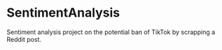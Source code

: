 # SentimentAnalysis
Sentiment analysis project on the potential ban of TikTok by scrapping a Reddit post. 
